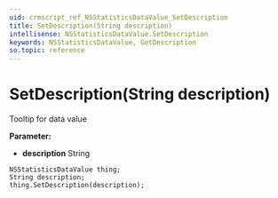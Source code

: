 ```yaml
---
uid: crmscript_ref_NSStatisticsDataValue_SetDescription
title: SetDescription(String description)
intellisense: NSStatisticsDataValue.SetDescription
keywords: NSStatisticsDataValue, GetDescription
so.topic: reference
---
```


# SetDescription(String description)

Tooltip for data value

**Parameter:** 
* **description** String

```crmscript
NSStatisticsDataValue thing;
String description;
thing.SetDescription(description);
```

